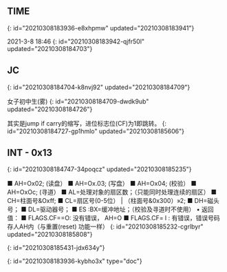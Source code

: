 ## TIME
{: id="20210308183936-e8xhpmw" updated="20210308183941"}

2021-3-8 18:46
{: id="20210308183942-qjfr50l" updated="20210308184703"}

## JC
{: id="20210308184704-k8nvj92" updated="20210308184709"}

女子初中生(雾)
{: id="20210308184709-dwdk9ub" updated="20210308184726"}

其实是jump if carry的缩写，进位标志位(CF)为1即跳转。
{: id="20210308184727-gp1hmlo" updated="20210308185606"}

## INT - 0x13
{: id="20210308184747-34poqcz" updated="20210308185235"}

■ AH=Ox02; (读盘）
■ AH=Ox.03; (写盘）
■ AH=Ox04; (校验）
■ AH=OxOc; (寻道）
■ AL=处理对象的扇区数；（只能同时处理连续的扇区）
■ CH=柱面号&Oxff;
■ CL=扇区号(0-5位） | （柱面号&0x300）»2;
■ DH=磁头号；
■ DL=驱动器号；
■ ES :BX=缓冲地址；（校验及寻道时不使用）
• 返回值：
■ FLAGS.CF==O: 没有错误， AH=O
■ FLAGS.CF= l : 有错误，错误号码存人AH内（与重置(reset) 功能一样）
{: id="20210308185232-cgrlbyr" updated="20210308185808"}

{: id="20210308185431-jdx634y"}


{: id="20210308183936-kybho3x" type="doc"}
